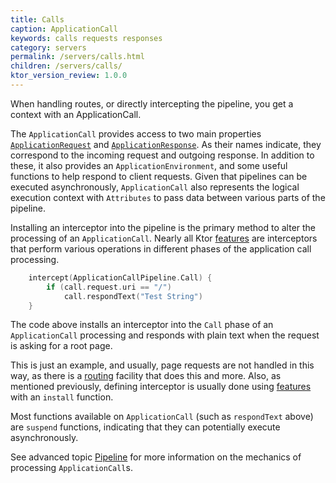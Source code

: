 ```yaml
---
title: Calls
caption: ApplicationCall
keywords: calls requests responses
category: servers
permalink: /servers/calls.html
children: /servers/calls/
ktor_version_review: 1.0.0
---
```


When handling routes, or directly intercepting the pipeline, you get a context with an ApplicationCall.

The `ApplicationCall` provides access to two main properties [`ApplicationRequest`](/servers/calls/requests.html) and [`ApplicationResponse`](/servers/calls/responses.html).
As their names indicate, they correspond to the incoming request and outgoing response. In addition to these,
it also provides an `ApplicationEnvironment`, and some useful functions to help respond to client requests.
Given that pipelines can be executed asynchronously, `ApplicationCall` also represents the logical execution
context with `Attributes` to pass data between various parts of the pipeline.

Installing an interceptor into the pipeline is the primary method to alter the processing of an `ApplicationCall`.
Nearly all Ktor [features](/servers/features) are interceptors that perform various operations in different phases of
the application call processing. 

```kotlin
    intercept(ApplicationCallPipeline.Call) { 
        if (call.request.uri == "/")
            call.respondText("Test String")
    }
```
The code above installs an interceptor into the `Call` phase of an `ApplicationCall` processing and responds with plain text
when the request is asking for a root page.  

This is just an example, and usually, page requests are not handled in this way, as there is a [routing](/servers/features/routing) facility that does this
 and more. Also, as mentioned previously, defining interceptor is usually done using [features](/servers/features) with an `install` function.
   
Most functions available on `ApplicationCall` (such as `respondText` above) are `suspend` functions, indicating that they 
can potentially execute asynchronously.
 
See advanced topic [Pipeline](/advanced/pipeline) for more information on the mechanics of processing `ApplicationCall`s.
